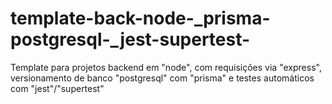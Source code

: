 # template-back-node-_prisma-postgresql-_jest-supertest-
Template para projetos backend em "node", com requisições via "express", versionamento de banco "postgresql" com "prisma" e testes automáticos com "jest"/"supertest"
